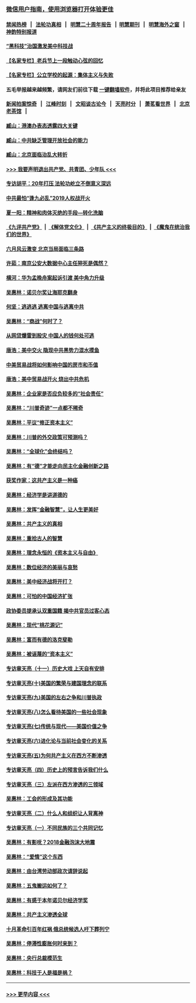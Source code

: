 ### [微信用户指南，使用浏览器打开体验更佳](https://github.com/gfw-breaker/banned-news1/blob/master/indexes/wechat-guide.md?t=0)
#### [禁闻热榜](热点新闻.md?t=0)  &nbsp;&nbsp;|&nbsp;&nbsp; [法轮功真相](https://github.com/gfw-breaker/truth/blob/master/README.md?t=0) &nbsp;&nbsp;|&nbsp;&nbsp; [明慧二十周年报告](https://github.com/gfw-breaker/mh-reports/blob/master/README.md?t=0) &nbsp;&nbsp;|&nbsp;&nbsp;[明慧期刊](https://github.com/gfw-breaker/mh-qikan) &nbsp;&nbsp;|&nbsp;&nbsp; [明慧海外之窗](https://github.com/gfw-breaker/mh-news/blob/master/README.md?t=0) &nbsp;&nbsp;|&nbsp;&nbsp; [神韵特别报道](https://github.com/gfw-breaker/mh-news/blob/master/shenyun.md?t=0)
#### [“黑科技”治国激发美中科技战](../pages/nsc423/n11638056.md?t=02051033) 
#### [【名家专栏】老兵节上一段触动心弦的回忆](../pages/nsc423/n11646016.md?t=02051033) 
#### [【名家专栏】公立学校的起源：集体主义与失败](../pages/nsc423/n11601833.md?t=02051033) 
#### 五毛举报越来越频繁，请网友们前往下载 [一键翻墙软件](https://github.com/gfw-breaker/ssr-accounts)，并将此项目推荐给亲友
#### [新闻拍案惊奇](https://github.com/gfw-breaker/banned-news1/blob/master/pages/link4.md) &nbsp;&nbsp;|&nbsp;&nbsp; [江峰时刻](https://github.com/gfw-breaker/banned-news1/blob/master/pages/link4.md) &nbsp;&nbsp;|&nbsp;&nbsp; [文昭谈古论今](https://github.com/gfw-breaker/banned-news1/blob/master/pages/link4.md) &nbsp;&nbsp;|&nbsp;&nbsp; [天亮时分](https://github.com/gfw-breaker/banned-news1/blob/master/pages/link4.md) &nbsp;&nbsp;|&nbsp;&nbsp; [萧茗看世界](https://github.com/gfw-breaker/banned-news1/blob/master/pages/link4.md) &nbsp;&nbsp;|&nbsp;&nbsp; [北京老茶馆](https://github.com/gfw-breaker/banned-news1/blob/master/pages/link4.md) &nbsp;&nbsp;|&nbsp;&nbsp; 
#### [臧山：港澳办表态透露四大关键](../pages/nsc423/n11421628.md?t=02051033) 
#### [臧山：中共缺乏管理开放社会的能力](../pages/nsc423/n11407457.md?t=02051033) 
#### [臧山：北京面临治乱大转折](../pages/nsc423/n11406895.md?t=02051033) 
#### [>>> 我要声明退出共产党、共青团、少年队 <<<](https://github.com/begood0513/goodnews/blob/master/quit/letter.md) 
#### [专访胡平：20年打压 法轮功屹立不倒意义深远](../pages/nsc423/n11398800.md?t=02051033) 
#### [中共最怕“逢九必乱”2019人权战开火](../pages/nsc423/n11385248.md?t=02051033) 
#### [夏一阳：精神和肉体灭绝的手段—转化洗脑](../pages/nsc423/n11368250.md?t=02051033) 
#### [《九评共产党》](https://github.com/begood0513/9ping.md/blob/master/README.md) &nbsp;|&nbsp; [《解体党文化》](../../../../jtdwh.md/blob/master/README.md)  &nbsp;|&nbsp; [《共产主义的终极目的》](../../../../gczydzjmd.md/blob/master/README.md) &nbsp;|&nbsp; [《魔鬼在统治我们的世界》](../../../../mgztzwmdsj.md/blob/master/README.md) 
#### [六月风云激变 北京当局面临三条路](../pages/nsc423/n11313668.md?t=02051033) 
#### [许茹：南京公安大数据中心主任猝死是偶然？](../pages/nsc423/n11064744.md?t=02051033) 
#### [横河：华为孟晚舟案起诉引渡 美中角力升级](../pages/nsc423/n11027230.md?t=02051033) 
#### [吴惠林：诺贝尔奖让海耶克翻身](../pages/nsc423/n10890049.md?t=02051033) 
#### [何坚：逃逃逃 逃离中国与逃离中共](../pages/nsc423/n10592891.md?t=02051033) 
#### [吴惠林：“商战”何时了？](../pages/nsc423/n10573558.md?t=02051033) 
#### [从网贷爆雷到股灾 中国人的钱何处可逃](../pages/nsc423/n10572800.md?t=02051033) 
#### [唐浩：美中交火 隐现中共黑势力混水摸鱼](../pages/nsc423/n10544040.md?t=02051033) 
#### [中美贸易战将如何影响中国的房市和币值](../pages/nsc423/n10543697.md?t=02051033) 
#### [唐浩：美中贸易战开火 烧出中共危机](../pages/nsc423/n10540126.md?t=02051033) 
#### [吴惠林：企业家是否应负较多的“社会责任”](../pages/nsc423/n10535022.md?t=02051033) 
#### [吴惠林：“川普奇迹”一点都不稀奇](../pages/nsc423/n10512808.md?t=02051033) 
#### [吴惠林：平议“修正资本主义”](../pages/nsc423/n10495724.md?t=02051033) 
#### [吴惠林：川普的外交政策可预测吗？](../pages/nsc423/n10462387.md?t=02051033) 
#### [吴惠林：“全球化”会终结吗？](../pages/nsc423/n10452838.md?t=02051033) 
#### [吴惠林：有“德”才能走向民主化金融创新之路](../pages/nsc423/n10432292.md?t=02051033) 
#### [获奖作家：这共产主义是一种癌](../pages/nsc423/n10431541.md?t=02051033) 
#### [吴惠林：经济学是讲道德的](../pages/nsc423/n10398014.md?t=02051033) 
#### [吴惠林：发挥“金融智慧”，让人生更美好](../pages/nsc423/n10375019.md?t=02051033) 
#### [吴惠林：共产主义的真相](../pages/nsc423/n10351394.md?t=02051033) 
#### [吴惠林：重拾古人的智慧](../pages/nsc423/n10337691.md?t=02051033) 
#### [吴惠林：理念永恒的《资本主义与自由》](../pages/nsc423/n10316274.md?t=02051033) 
#### [吴惠林：数位经济的美丽与哀愁](../pages/nsc423/n10292946.md?t=02051033) 
#### [吴惠林：美中经济战将开打？](../pages/nsc423/n10258825.md?t=02051033) 
#### [吴惠林：可怕的中国经济扩张](../pages/nsc423/n10219147.md?t=02051033) 
#### [政协委员提承认双重国籍 揭中共官员过客心态](../pages/nsc423/n10208809.md?t=02051033) 
#### [吴惠林：现代“桃花源记”](../pages/nsc423/n10185234.md?t=02051033) 
#### [吴惠林：富而有德的洛克斐勒](../pages/nsc423/n10142264.md?t=02051033) 
#### [吴惠林：被诬蔑的“资本主义”](../pages/nsc423/n10124816.md?t=02051033) 
#### [专访章天亮（十一）历史大戏 上天自有安排](../pages/nsc423/n10094905.md?t=02051033) 
#### [专访章天亮(十)美国的繁荣与建国理念的联系](../pages/nsc423/n10094899.md?t=02051033) 
#### [专访章天亮(九)美国的左右之争和川普执政](../pages/nsc423/n10094889.md?t=02051033) 
#### [专访章天亮(八)怎么看待美国的一些社会现象](../pages/nsc423/n10094857.md?t=02051033) 
#### [专访章天亮(七)传统与现代——美国价值之争](../pages/nsc423/n10093140.md?t=02051033) 
#### [专访章天亮(六)进化论与当前社会变化的关系](../pages/nsc423/n10092036.md?t=02051033) 
#### [专访章天亮(五)为何共产主义在西方不断渗透](../pages/nsc423/n10083620.md?t=02051033) 
#### [专访章天亮（四）历史上的预言告诉我们什么](../pages/nsc423/n10083606.md?t=02051033) 
#### [专访章天亮（三）左派在西方渗透的三领域](../pages/nsc423/n10081115.md?t=02051033) 
#### [吴惠林：工会的形成及其功能](../pages/nsc423/n10080633.md?t=02051033) 
#### [专访章天亮（二）什么人和组织让人背离神](../pages/nsc423/n10076637.md?t=02051033) 
#### [专访章天亮（一）不同民族的三个共同记忆](../pages/nsc423/n10074188.md?t=02051033) 
#### [吴惠林：有影呒？2018金融泡沫大地震](../pages/nsc423/n10040534.md?t=02051033) 
#### [吴惠林：“爱情”这个东西](../pages/nsc423/n10019423.md?t=02051033) 
#### [吴惠林：由台湾劳动部政次请辞说起](../pages/nsc423/n9979679.md?t=02051033) 
#### [吴惠林：五鬼搬运如何了？](../pages/nsc423/n9925338.md?t=02051033) 
#### [吴惠林：有感于本年诺贝尔经济学奖](../pages/nsc423/n9871883.md?t=02051033) 
#### [吴惠林：共产主义渗透全球](../pages/nsc423/n9812748.md?t=02051033) 
#### [十月革命引百年红祸 俄总统候选人吁下葬列宁](../pages/nsc423/n9810182.md?t=02051033) 
#### [吴惠林：停滞性膨胀何时来到？](../pages/nsc423/n9764136.md?t=02051033) 
#### [吴惠林：央行总裁模范生](../pages/nsc423/n9728134.md?t=02051033) 
#### [吴惠林：科技于人是福是祸？](../pages/nsc423/n9672982.md?t=02051033) 

----
#### [ >>> 更早内容 <<< ](../indexes/nsc423-earlier.md)
